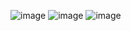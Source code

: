 ![image](https://github.com/user-attachments/assets/451c8d84-5368-4c50-927d-a3747f5f1ac0)
![image](https://github.com/user-attachments/assets/86ba1014-2698-4187-879f-e365c6691278)
![image](https://github.com/user-attachments/assets/6a327cf3-291e-4687-97d8-283fa80b05d7)
